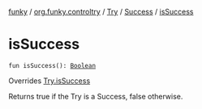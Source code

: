 [funky](../../../index.md) / [org.funky.controltry](../../index.md) / [Try](../index.md) / [Success](index.md) / [isSuccess](.)

# isSuccess

`fun isSuccess(): `[`Boolean`](https://kotlinlang.org/api/latest/jvm/stdlib/kotlin/-boolean/index.html)

Overrides [Try.isSuccess](../is-success.md)

Returns true if the Try is a Success, false otherwise.

